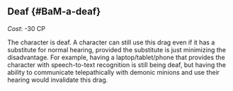 ## Deaf {#BaM-a-deaf}

*Cost*: -30 CP

The character is deaf. A character can still use this drag even if it has a 
substitute for normal hearing, provided the substitute is just minimizing
the disadvantage. For example, having a laptop/tablet/phone that provides
the character with speech-to-text recognition is still being deaf, but
having the ability to communicate telepathically with demonic minions and
use their hearing would invalidate this drag.
